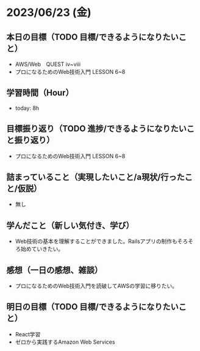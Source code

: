 # 2023/06/23 (金)

## 本日の目標（TODO 目標/できるようになりたいこと）

- AWS/Web　QUEST ⅳ~ⅷ
- プロになるためのWeb技術入門 LESSON 6~8

## 学習時間（Hour）

- today: 8h

## 目標振り返り（TODO 進捗/できるようになりたいこと振り返り）

- プロになるためのWeb技術入門 LESSON 6~8

## 詰まっていること（実現したいこと/a現状/行ったこと/仮説）

- 無し

## 学んだこと（新しい気付き、学び）

- Web技術の基本を理解することができました。Railsアプリの制作もそろそろ始めていきたい。

## 感想（一日の感想、雑談）

- プロになるためのWeb技術入門を読破してAWSの学習に移りたい。

## 明日の目標（TODO 目標/できるようになりたいこと）

- React学習
- ゼロから実践するAmazon Web Services